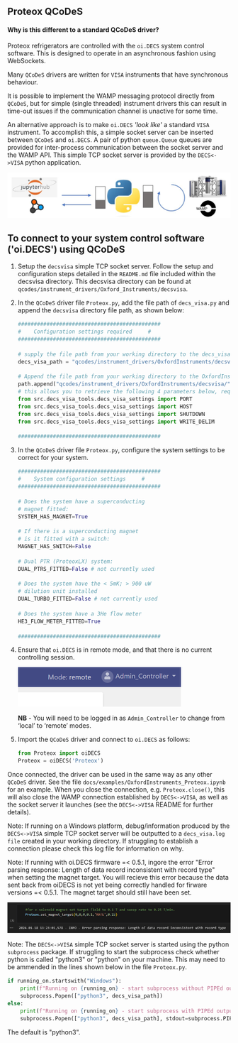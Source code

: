 ## Proteox QCoDeS

#### Why is this different to a standard QCoDeS driver?
Proteox refrigerators are controlled with the `oi.DECS` system control software. This is designed to operate in an asynchronous fashion using WebSockets.

Many `QCoDeS` drivers are written for `VISA` instruments that have synchronous behaviour.

It is possible to implement the WAMP messaging protocol directly from `QCoDeS`, but for simple (single threaded) instrument drivers this can result in time-out issues if the communication channel is unactive for some time.

An alternative approach is to make `oi.DECS` *'look like'* a standard `VISA` instrument. To accomplish this, a simple socket server can be inserted between `QCoDeS` and `oi.DECS`. A pair of python `queue.Queue` queues are provided for inter-process communication between the socket server and the WAMP API. This simple TCP socket server is provided by the `DECS<->VISA` python application. 

![DECS<->VISA img](./img/DECS_VISA.jpg)

## To connect to your system control software ('oi.DECS') using QCoDeS

1.  Setup the `decsvisa` simple TCP socket server. Follow the setup and configuration steps detailed in the `README.md` file included within the decsvisa directory. This decsvisa directory can be found at `qcodes/instrument_drivers/Oxford_Instruments/decsvisa`.

2.  In the `QCoDeS` driver file `Proteox.py`, add the file path of `decs_visa.py` and append the `decsvisa` directory file path, as shown below:

    ````python
    #############################################
    #    Configuration settings required     #
    #############################################

    # supply the file path from your working directory to the decs_visa.py file
    decs_visa_path = "qcodes/instrument_drivers/OxfordInstruments/decsvisa/src/decs_visa.py"

    # Append the file path from your working directory to the OxfordInstruments/decsvisa directory
    path.append("qcodes/instrument_drivers/OxfordInstruments/decsvisa/")
    # this allows you to retrieve the following 4 parameters below, required to establish a connection to decs_visa.py
    from src.decs_visa_tools.decs_visa_settings import PORT
    from src.decs_visa_tools.decs_visa_settings import HOST
    from src.decs_visa_tools.decs_visa_settings import SHUTDOWN
    from src.decs_visa_tools.decs_visa_settings import WRITE_DELIM

    #############################################
    ````

3. In the `QCoDeS` driver file `Proteox.py`, configure the system settings to be correct for your system. 

    ````python
    #############################################
    #    System configuration settings     #
    #############################################

    # Does the system have a superconducting
    # magnet fitted:
    SYSTEM_HAS_MAGNET=True

    # If there is a superconducting magnet
    # is it fitted with a switch:
    MAGNET_HAS_SWITCH=False

    # Dual PTR (ProteoxLX) system:
    DUAL_PTRS_FITTED=False # not currently used

    # Does the system have the < 5mK; > 900 uW
    # dilution unit installed
    DUAL_TURBO_FITTED=False # not currently used

    # Does the system have a 3He flow meter
    HE3_FLOW_METER_FITTED=True

    #############################################
    ````

4.  Ensure that `oi.DECS` is in remote mode, and that there is no current controlling session.

    ![Remote mode](./img/remote_mode.png)
    
    **NB** - You will need to be logged in as `Admin_Controller` to change from ‘local’ to ‘remote’ modes.

5.  Import the `QCoDeS` driver and connect to `oi.DECS` as follows:

    ````python
    from Proteox import oiDECS
    Proteox = oiDECS('Proteox')
    ````
Once connected, the driver can be used in the same way as any other `QCoDeS` driver. See the file `docs/examples/OxfordInstruments_Proteox.ipynb` for an example. When you close the connection, e.g. `Proteox.close()`, this will also close the WAMP connection established by `DECS<->VISA`, as well as the socket server it launches (see the `DECS<->VISA` README for further details). 

Note: If running on a Windows platform, debug/information produced by the `DECS<->VISA` simple TCP socket server will be outputted to a `decs_visa.log file` created in your working directory. If struggling to establish a connection please check this log file for information on why.

Note: If running with oi.DECS firmware =< 0.5.1, ingore the error "Error parsing response: Length of data record inconsistent with record type" when setting the magnet target. You will recieve this error because the data sent back from oiDECS is not yet being correctly handled for firware versions =< 0.5.1. The magnet target should still have been set.

![firmware_error](./img/firmware_error.PNG)

Note: The `DECS<->VISA` simple TCP socket server is started using the python `subprocess` package. If struggling to start the subprocess check whether python is called "python3" or "python" on your machine. This may need to be ammended in the lines shown below in the file `Proteox.py`.

````python
if running_on.startswith("Windows"):
    print(f"Running on {running_on} - start subprocess without PIPEd output")
    subprocess.Popen(["python3", decs_visa_path])
else:
    print(f"Running on {running_on} - start subprocess with PIPEd output")
    subprocess.Popen(["python3", decs_visa_path], stdout=subprocess.PIPE)
````
The default is "python3".
